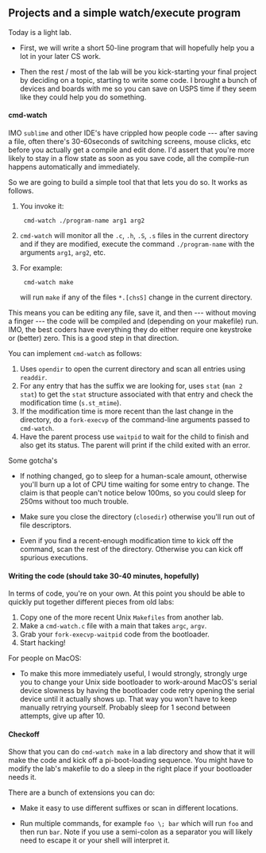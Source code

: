 ## Projects and a simple watch/execute program

Today is a light lab.    
 - First, we will write a short 50-line program that will hopefully help you 
   a lot in your later CS work.  

 - Then the rest / most of the lab will be you kick-starting your final
   project by deciding on a topic, starting to write some code.  I brought
   a bunch of devices and boards with me so you can save on USPS time
   if they seem like they could help you do something.

#### cmd-watch

IMO `sublime` and other IDE's have  crippled how people code --- after
saving a file, often there's 30-60seconds of switching screens, mouse
clicks, etc before you actually get a compile and edit done.  I'd assert
that you're more likely to stay in a flow state as soon as you save code, 
all the compile-run happens automatically and immediately.  

So we are going to build a simple tool that that lets you do so.  It works as follows.
  1. You invoke it:

          cmd-watch ./program-name arg1 arg2 

  2. `cmd-watch` will monitor all the `.c`, `.h`, `.S`, `.s` files in the current
     directory and if they are modified, execute the command `./program-name` with
     the arguments `arg1`, `arg2`, etc.
  3. For example:

          cmd-watch make
     will run `make` if any of the files `*.[chsS]` change in the current directory.

This means you can be editing any file, save it, and then --- without
moving a finger --- the code will be compiled and (depending on your
makefile) run.  IMO, the best coders have everything they do either
require one keystroke or (better) zero.  This is a good step in that
direction.

You can implement `cmd-watch` as follows:
  1. Uses `opendir` to open the current directory and scan all 
  entries using `readdir`.
  2. For any entry that has the suffix we are looking for, uses `stat` 
  (`man 2 stat`) to get the `stat` structure associated with that entry and check
  the modification time (`s.st_mtime`).
  3. If the modification time is more recent than the last change in the directory, 
  do a `fork-execvp` of the command-line arguments passed to `cmd-watch`.
  4. Have the parent process use `waitpid` to wait for the child to finish and also
  get its status.  The parent will print if the child exited with an error.

Some gotcha's
  - If nothing changed, go to sleep for a human-scale amount,  otherwise
  you'll burn up a lot of CPU time waiting for some entry to change.  The claim
  is that people can't notice below 100ms, so you could sleep for 250ms
  without too much trouble.

  - Make sure you close the directory (`closedir`) otherwise you'll run
  out of file descriptors.

  - Even if you find a recent-enough modification time to kick off the
  command, scan the rest of the directory.  Otherwise you can kick off
  spurious executions.

#### Writing the code (should take 30-40 minutes, hopefully)

In terms of code, you're on your own.   At this point you should be able to 
quickly put together different pieces from old labs:
  1. Copy one of the more recent Unix `Makefiles` from another lab.
  2. Make a `cmd-watch.c` file with a main that takes `argc`, `argv`.
  3. Grab your `fork-execvp-waitpid` code from the bootloader.
  4. Start hacking!

For people on MacOS:
  - To make this more immediately useful, I would strongly, strongly
  urge you to change your Unix side bootloader to work-around MacOS's
  serial device slowness by having the bootloader code retry opening the
  serial device until it actually shows up.  That way you won't have to
  keep manually retrying yourself.  Probably sleep for 1 second between
  attempts, give up after 10.

#### Checkoff
  
Show that you can do `cmd-watch make` in a lab directory and show that it
will make the code and kick off a pi-boot-loading sequence.  You might
have to modify the lab's makefile to do a sleep in the right place if
your bootloader needs it.

There are a bunch of extensions you can do:
 - Make it easy to use different suffixes or scan in different locations.

 - Run multiple commands, for example `foo \; bar` which will run `foo` and then
  run `bar`.  Note if you use a semi-colon as a separator you will likely need to 
  escape it or your shell will interpret it.
